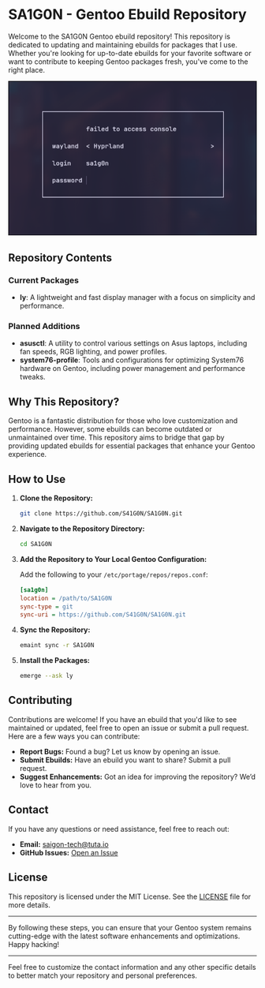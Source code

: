 # SA1G0N - Gentoo Ebuild Repository

Welcome to the SA1G0N Gentoo ebuild repository! This repository is dedicated to updating and maintaining ebuilds for packages that I use. Whether you're looking for up-to-date ebuilds for your favorite software or want to contribute to keeping Gentoo packages fresh, you've come to the right place.

![Demo Image](img/demo.png)

## Repository Contents

### Current Packages

- **ly**: A lightweight and fast display manager with a focus on simplicity and performance.

### Planned Additions

- **asusctl**: A utility to control various settings on Asus laptops, including fan speeds, RGB lighting, and power profiles.
- **system76-profile**: Tools and configurations for optimizing System76 hardware on Gentoo, including power management and performance tweaks.

## Why This Repository?

Gentoo is a fantastic distribution for those who love customization and performance. However, some ebuilds can become outdated or unmaintained over time. This repository aims to bridge that gap by providing updated ebuilds for essential packages that enhance your Gentoo experience.

## How to Use

1. **Clone the Repository:**

   ```sh
   git clone https://github.com/S41G0N/SA1G0N.git
   ```

2. **Navigate to the Repository Directory:**

   ```sh
   cd SA1G0N
   ```

3. **Add the Repository to Your Local Gentoo Configuration:**

   Add the following to your `/etc/portage/repos/repos.conf`:

   ```ini
   [sa1g0n]
   location = /path/to/SA1G0N
   sync-type = git
   sync-uri = https://github.com/S41G0N/SA1G0N.git
   ```

4. **Sync the Repository:**

   ```sh
   emaint sync -r SA1G0N
   ```

5. **Install the Packages:**

   ```sh
   emerge --ask ly
   ```

## Contributing

Contributions are welcome! If you have an ebuild that you'd like to see maintained or updated, feel free to open an issue or submit a pull request. Here are a few ways you can contribute:

- **Report Bugs:** Found a bug? Let us know by opening an issue.
- **Submit Ebuilds:** Have an ebuild you want to share? Submit a pull request.
- **Suggest Enhancements:** Got an idea for improving the repository? We’d love to hear from you.

## Contact

If you have any questions or need assistance, feel free to reach out:

- **Email:** saigon-tech@tuta.io
- **GitHub Issues:** [Open an Issue](https://github.com/S41G0N/SA1G0N/issues)

## License

This repository is licensed under the MIT License. See the [LICENSE](LICENSE) file for more details.

---

By following these steps, you can ensure that your Gentoo system remains cutting-edge with the latest software enhancements and optimizations. Happy hacking!

---

Feel free to customize the contact information and any other specific details to better match your repository and personal preferences.
